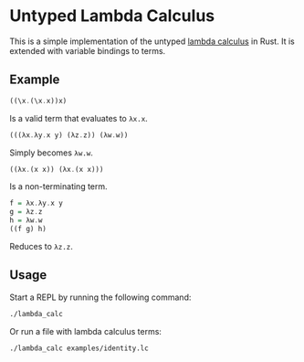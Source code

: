 # Untyped Lambda Calculus

This is a simple implementation of the untyped [lambda calculus](https://en.wikipedia.org/wiki/Lambda_calculus) in Rust.
It is extended with variable bindings to terms.

## Example

```hs
((\x.(\x.x))x)
```

Is a valid term that evaluates to `λx.x`.

```hs
(((λx.λy.x y) (λz.z)) (λw.w))
```

Simply becomes `λw.w`.

```hs
((λx.(x x)) (λx.(x x)))
```

Is a non-terminating term.

```hs
f = λx.λy.x y
g = λz.z
h = λw.w
((f g) h)
```

Reduces to `λz.z`.

## Usage

Start a REPL by running the following command:

```bash
./lambda_calc
```

Or run a file with lambda calculus terms:

```bash
./lambda_calc examples/identity.lc
```
